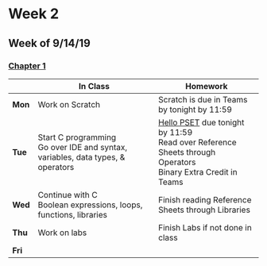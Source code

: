 <meta http-equiv="refresh" content="300"/>

# Week 2

## Week of 9/14/19 

### [Chapter 1](/ap/curriculum/1)

  |       |In Class               |Homework   |
  |-------|---------              |---------  |
  |**Mon**|Work on Scratch |Scratch is due in Teams by tonight by 11:59 |
  |**Tue**|Start C programming<br>Go over IDE and syntax, variables, data types, & operators |[Hello PSET](\ap\psets\hello) due tonight by 11:59<br>Read over Reference Sheets through Operators<br>Binary Extra Credit in Teams |
  |**Wed**|Continue with C<br>Boolean expressions, loops, functions, libraries |Finish reading Reference Sheets through Libraries |
  |**Thu**|Work on labs |Finish Labs if not done in class |
  |**Fri**| | |


<!-- 
**Wed:** Continue with C - Boolean expressions, loops, functions, libraries
    - Read over reference sheets through Loops & watch the [lecture video for chapter 1](https://video.cs50.net/2018/fall/lectures/1?t=15m58s) starting at this link and going through User Input at appx 50 minutes
**Thu:** Make sure to watch the video above, and Get [Fahrenheit](https://docs.cs50.net/2019/ap/problems/fahrenheit/fahrenheit.html) done for Monday
**Fri:**  -->